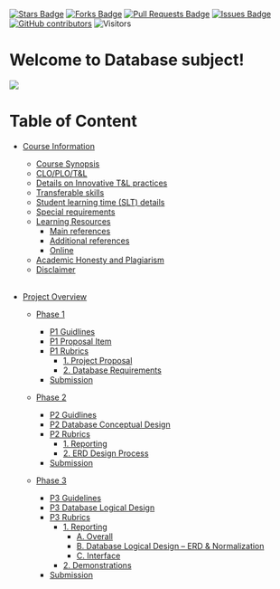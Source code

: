 <a href="https://github.com/drshahizan/BDM/stargazers"><img src="https://img.shields.io/github/stars/IzyanIzzatiK/SECD2523-Database" alt="Stars Badge"/></a>
<a href="https://github.com/drshahizan/BDM/network/members"><img src="https://img.shields.io/github/forks/IzyanIzzatiK/SECD2523-Database" alt="Forks Badge"/></a>
<a href="https://github.com/drshahizan/BDM/pulls"><img src="https://img.shields.io/github/issues-pr/IzyanIzzatiK/SECD2523-Database" alt="Pull Requests Badge"/></a>
<a href="https://github.com/drshahizan/BDM"><img src="https://img.shields.io/github/issues/IzyanIzzatiK/SECD2523-Database" alt="Issues Badge"/></a>
<a href="https://github.com/drshahizan/BDM/graphs/contributors"><img alt="GitHub contributors" src="https://img.shields.io/github/contributors/IzyanIzzatiK/BDM?color=2b9348"></a>
![Visitors](https://api.visitorbadge.io/api/visitors?path=https%3A%2F%2Fgithub.com%2FIzyanIzzatiK%2BDM&labelColor=%23d9e3f0&countColor=%23697689&style=flat)

# Welcome to Database subject!

![](https://bs-uploads.toptal.io/blackfish-uploads/components/seo/content/og_image_file/og_image/1282569/0712-Bad_Practices_in_Database_Design_-_Are_You_Making_These_Mistakes_Dan_Social-754bc73011e057dc76e55a44a954e0c3.png)

# Table of Content

- [Course Information](CI.md)
  - [Course Synopsis](https://github.com/IzyanIzzatiK/SECD2523-Database/blob/main/CI.md#course-synopsis)
  - [CLO/PLO/T&L](https://github.com/IzyanIzzatiK/SECD2523-Database/blob/main/CI.md#mapping-of-the-course-learning-outcomes-clo-to-the-programme-learning-outcomes-plo-teaching--learning-tl-methods-and-assessment-methods)
  - [Details on Innovative T&L practices](https://github.com/IzyanIzzatiK/SECD2523-Database/blob/main/CI.md#details-on-innovative-tl-practices)
  - [Transferable skills](https://github.com/IzyanIzzatiK/SECD2523-Database/blob/main/CI.md#transferable-skills-generic-skills-learned-in-course-of-study-which-can-be-useful-and-utilised-in-other-settings)
  - [Student learning time (SLT) details](https://github.com/IzyanIzzatiK/SECD2523-Database/blob/main/CI.md#student-learning-time-slt-details)
  - [Special requirements](https://github.com/IzyanIzzatiK/SECD2523-Database/blob/main/CI.md#special-requirements-to-deliver-the-course-eg-software-nursery-computer-lab-simulation-room)
  - [Learning Resources](https://github.com/IzyanIzzatiK/SECD2523-Database/blob/main/CI.md#learning-resources)
    - [Main references](https://github.com/IzyanIzzatiK/SECD2523-Database/blob/main/CI.md#main-references)
    - [Additional references](https://github.com/IzyanIzzatiK/SECD2523-Database/blob/main/CI.md#additional-references)
    - [Online](https://github.com/IzyanIzzatiK/SECD2523-Database/blob/main/CI.md#online)
  - [Academic Honesty and Plagiarism](https://github.com/IzyanIzzatiK/SECD2523-Database/blob/main/CI.md#academic-honesty-and-plagiarism-below-is-just-a-sample)
  - [Disclaimer](https://github.com/IzyanIzzatiK/SECD2523-Database/blob/main/CI.md#disclaimer) <br> <br>
  
- [Project Overview](project/project_overview.md)
  - [Phase 1](project/phase%201/README.md)
    - [P1 Guidlines](https://github.com/IzyanIzzatiK/SECD2523-Database/blob/main/project/phase%201/README.md#p1-guidelines)
    - [P1 Proposal Item](https://github.com/IzyanIzzatiK/SECD2523-Database/blob/main/project/phase%201/README.md#p1-proposal-item)
    - [P1 Rubrics](https://github.com/IzyanIzzatiK/SECD2523-Database/blob/main/project/phase%201/README.md#p1-rubrics)
      - [1. Project Proposal](https://github.com/IzyanIzzatiK/SECD2523-Database/blob/main/project/phase%201/README.md#1-project-proposal)
      - [2. Database Requirements](https://github.com/IzyanIzzatiK/SECD2523-Database/blob/main/project/phase%201/README.md#2-database-requirements)
    - [Submission](https://github.com/IzyanIzzatiK/SECD2523-Database/blob/main/project/phase%201/README.md#submission)

  - [Phase 2](project/phase%202/README.md)
    - [P2 Guidlines](https://github.com/IzyanIzzatiK/SECD2523-Database/blob/main/project/phase%202/README.md#p2-guidelines)
    - [P2 Database Conceptual Design](https://github.com/IzyanIzzatiK/SECD2523-Database/blob/main/project/phase%202/README.md#p2-database-conceptual-design)
    - [P2 Rubrics](https://github.com/IzyanIzzatiK/SECD2523-Database/blob/main/project/phase%202/README.md#p2-rubric)
      - [1. Reporting](https://github.com/IzyanIzzatiK/SECD2523-Database/blob/main/project/phase%202/README.md#1-reporting-2)
      - [2. ERD Design Process ](https://github.com/IzyanIzzatiK/SECD2523-Database/blob/main/project/phase%202/README.md#2erd-design-process-3)
    - [Submission](https://github.com/IzyanIzzatiK/SECD2523-Database/blob/main/project/phase%202/README.md#submission)

  - [Phase 3](project/phase%203/README.md)
    - [P3 Guidelines](https://github.com/IzyanIzzatiK/SECD2523-Database/blob/main/project/phase%203/README.md#p3-guidelines)
    - [P3 Database Logical Design](https://github.com/IzyanIzzatiK/SECD2523-Database/blob/main/project/phase%203/README.md#p3-database-logical-design)
    - [P3 Rubrics](https://github.com/IzyanIzzatiK/SECD2523-Database/blob/main/project/phase%203/README.md#p3-rubrics)
      - [1. Reporting](https://github.com/IzyanIzzatiK/SECD2523-Database/blob/main/project/phase%203/README.md#1-reporting)
        - [A. Overall](https://github.com/IzyanIzzatiK/SECD2523-Database/blob/main/project/phase%203/README.md#a-overal-2)
        - [B. Database Logical Design – ERD & Normalization](https://github.com/IzyanIzzatiK/SECD2523-Database/blob/main/project/phase%203/README.md#bdatabase-logical-design--erd--normalization-6)
        - [C. Interface](https://github.com/IzyanIzzatiK/SECD2523-Database/blob/main/project/phase%203/README.md#cinterface-2)
      - [2. Demonstrations](https://github.com/IzyanIzzatiK/SECD2523-Database/blob/main/project/phase%203/README.md#2demonstrations-10)
    - [Submission](https://github.com/IzyanIzzatiK/SECD2523-Database/blob/main/project/phase%203/README.md#submission)

